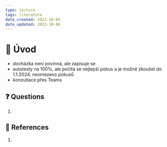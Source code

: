 ```yaml
---
type: lecture
tags: literature
date_created: 2023-10-05
date_updated: 2023-10-06
---
```


# 🏫 Úvod

- docházka není povinná, ale zapisuje se
- autotesty na 100%, ale počítá se nejlepší pokus a je možné zkoušet do 1.1.2024, neomezeno pokusů
- konzultace přes Teams

## ❓ Questions

1. 

## 🔗 References

1. 
